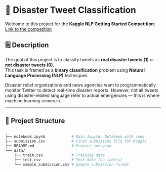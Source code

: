 # 🧠 Disaster Tweet Classification

Welcome to this project for the **Kaggle NLP Getting Started Competition**:  
[Link to the competition](https://www.kaggle.com/competitions/nlp-getting-started)

## 🗒️ Description

The goal of this project is to classify tweets as **real disaster tweets (1)** or **not disaster tweets (0)**.  
This task is framed as a **binary classification** problem using **Natural Language Processing (NLP)** techniques.

Disaster relief organizations and news agencies want to programmatically monitor Twitter to detect real-time disaster reports. However, not all tweets using disaster-related language refer to actual emergencies — this is where machine learning comes in.

---

## 📁 Project Structure

```bash
.
├── notebook.ipynb            # Main Jupyter Notebook with code
├── submission.csv            # Final submission file for Kaggle
├── README.md                 # Project overview
└── data/
    ├── train.csv             # Training data
    ├── test.csv              # Test data (no labels)
    └── sample_submission.csv # Sample submission format
